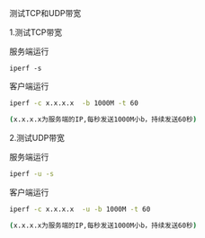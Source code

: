 测试TCP和UDP带宽

1.测试TCP带宽

服务端运行

```
iperf -s
```

客户端运行

```bash
iperf -c x.x.x.x  -b 1000M -t 60     

(x.x.x.x为服务端的IP,每秒发送1000M小b，持续发送60秒)
```

2.测试UDP带宽

服务端运行

```bash
iperf -u -s
```

客户端运行

```bash
iperf -c x.x.x.x  -u -b 1000M -t 60   

(x.x.x.x为服务端的IP,每秒发送1000M小b，持续发送60秒)
```

